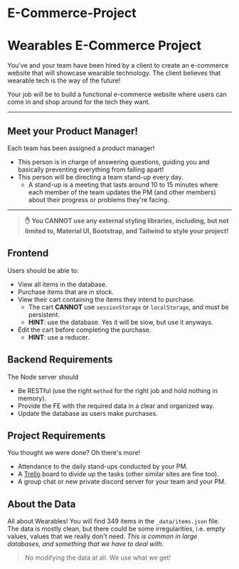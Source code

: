 # E-Commerce-Project

# Wearables E-Commerce Project

You've and your team have been hired by a client to create an e-commerce website that will showcase wearable technology. The client believes that wearable tech is the way of the future!

Your job will be to build a functional e-commerce website where users can come in and shop around for the tech they want.

---

## Meet your Product Manager!

Each team has been assigned a product manager!
- This person is in charge of answering questions, guiding you and basically preventing everything from falling apart!
- This person will be directing a team stand-up every day.
    - A stand-up is a meeting that lasts around 10 to 15 minutes where each member of the team updates the PM (and other members) about their progress or problems they're facing.

---
> **✋ You CANNOT use any external styling libraries, including, but not limited to, Material UI, Bootstrap, and Tailwind to style your project!**
## Frontend

Users should be able to:

- View all items in the database.
- Purchase items that are in stock.
- View their cart containing the items they intend to purchase.
    - The cart **CANNOT** use `sessionStorage` or `localStorage`, and must be persistent.
    - **HINT**: use the database. Yes it will be slow, but use it anyways.
- Edit the cart before completing the purchase.
    - **HINT**: use a reducer.

## Backend Requirements

The Node server should

- Be RESTful (use the right `method` for the right job and hold nothing in memory).
- Provide the FE with the required data in a clear and organized way.
- Update the database as users make purchases.

## Project Requirements

You thought we were done? Oh there's more!

- Attendance to the daily stand-ups conducted by your PM.
- A [Trello](https://trello.com) board to divide up the tasks (other similar sites are fine too).
- A group chat or new private discord server for your team and your PM.

## About the Data

All about Wearables!
You will find 349 items in the `_data/items.json` file. The data is mostly clean, but there could be some irregularities, i.e. empty values, values that we really don't need. _This is common in large databases, and something that we have to deal with._

> No modifying the data at all. We use what we get!
